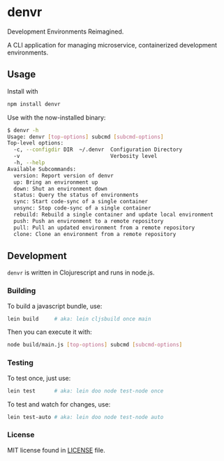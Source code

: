 # denvr

Development Environments Reimagined.

A CLI application for managing microservice, containerized development environments.

## Usage

Install with

```sh
npm install denvr
```

Use with the now-installed binary:

```sh
$ denvr -h
Usage: denvr [top-options] subcmd [subcmd-options]
Top-level options:
  -c, --configdir DIR  ~/.denvr  Configuration Directory
  -v                             Verbosity level
  -h, --help
Available Subcommands:
  version: Report version of denvr
  up: Bring an environment up
  down: Shut an environment down
  status: Query the status of environments
  sync: Start code-sync of a single container
  unsync: Stop code-sync of a single container
  rebuild: Rebuild a single container and update local environment
  push: Push an environment to a remote repository
  pull: Pull an updated environment from a remote repository
  clone: Clone an environment from a remote repository
```

## Development

`denvr` is written in Clojurescript and runs in node.js.

### Building

To build a javascript bundle, use:

```sh
lein build     # aka: lein cljsbuild once main
```

Then you can execute it with:

```sh
node build/main.js [top-options] subcmd [subcmd-options]
```

### Testing

To test once, just use:

```sh
lein test      # aka: lein doo node test-node once
```

To test and watch for changes, use:

```sh
lein test-auto # aka: lein doo node test-node auto
```

### License

MIT license found in [LICENSE](LICENSE) file.
